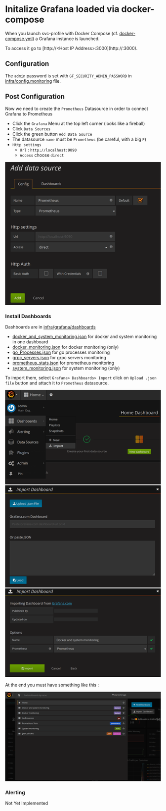 # Initalize Grafana loaded via docker-compose

When you launch svc-profile with Docker Compose (cf. [docker-compose.yml](../../docker-compose.yml)) a Grafana instance is launched.

To access it go to [http://&lt;Host IP Address&gt;:3000](http://<Host IP Address>:3000).

## Configuration

The `admin` password is set with `GF_SECURITY_ADMIN_PASSWORD` in [infra/config.monitoring](../../infra/config.monitoring) file.

## Post Configuration

Now we need to create the `Prometheus` Datasource in order to connect Grafana to Prometheus
* Click the `Grafana` Menu at the top left corner (looks like a fireball)
* Click `Data Sources`
* Click the green button `Add Data Source`
* The datasource `name` must be `Prometheus` (be careful, with a big `P`)
* `Http settings`
  * `Url` : `http;//localhost:9090`
  * `Access` choose `direct`

![add_datasource](assets/add_datasource.png)

### Install Dashboards

Dashboards are in [infra/grafana/dashboards](../../infra/grafana/dashboards)

* [docker_and_system_monitoring.json](../../infra/grafana/dashboards/docker_and_system_monitoring.json) for docker and system monitoring in one dashboard
* [docker_monitoring.json](../../infra/grafana/dashboards/docker_monitoring.json) for docker monitoring (only)
* [go_Processes.json](../../infra/grafana/dashboards/go_Processes.json) for go processes monitoring
* [grpc_servers.json](../../infra/grafana/dashboards/grpc_servers.json) for grpc servers monitoring
* [prometheus_stats.json](../../infra/grafana/dashboards/prometheus_stats.json) for  prometheus monitoring
* [system_monitoring.json](../../infra/grafana/dashboards/system_monitoring.json) for system monitoring (only)

To import them, select `Grafana> Dashboards> Import` click on `Upload .json file` button and attach it to `Prometheus` datasource.

![add_dashboard_1](assets/add_dashboard_1.png)
![add_dashboard_2](assets/add_dashboard_2.png)
![add_dashboard_3](assets/add_dashboard_3.png)

At the end you must have something like this :

![all_dashboards](assets/all_dashboards.png)

### Alerting

Not Yet Implemented
